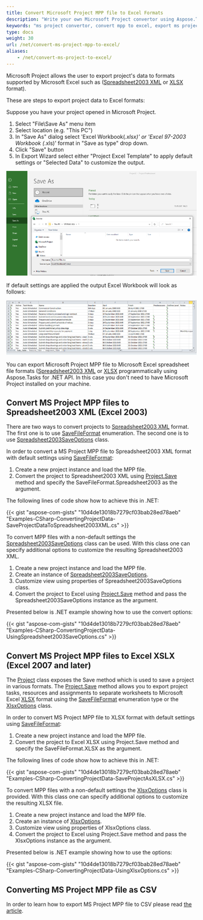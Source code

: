 ```yaml
---
title: Convert Microsoft Project MPP file to Excel Formats
description: "Write your own Microsoft Project convertor using Aspose.Tasks for .NET and convert MPP files to Microsoft Excel spreadsheet file formats."
keywords: "ms project convertor, convert mpp to excel, export ms project to excel, microsoft project export to excel, microsoft project excel converter, mpp2excel, mpp2xlsx, microsoft project mpp to excel converter"
type: docs
weight: 30
url: /net/convert-ms-project-mpp-to-excel/
aliases: 
    - /net/convert-ms-project-to-excel/
---
```


Microsoft Project allows the user to export project's data to formats supported by Microsoft Excel such as ([Spreadsheet2003 XML](https://en.wikipedia.org/wiki/SpreadsheetML) or [XLSX](https://docs.fileformat.com/spreadsheet/xlsx/) format).

These are steps to export project data to Excel formats:

Suppose you have your project opened in Microsoft Project.

1) Select "File\Save As" menu item
2) Select location (e.g. "This PC")
3) In "Save As" dialog select 'Excel Workbook(*.xlsx)' or 'Excel 97-2003 Workbook (*.xls)' format in "Save as type" drop down.
3) Click "Save" button
4) In Export Wizard select either "Project Excel Template" to apply default settings or "Selected Data" to customize the output.

![Example of "Save As" dialog](Screenshot_1.png)

If default settings are applied the output Excel Workbook will look as follows:

![Example of project exported to Excel Workbook](Screenshot_2.png)


You can export Microsoft Project MPP file to Microsoft Excel spreadsheet file formats ([Spreadsheet2003 XML](https://en.wikipedia.org/wiki/SpreadsheetML) or [XLSX](https://docs.fileformat.com/spreadsheet/xlsx/) programmatically using Aspose.Tasks for .NET API. In this case you don't need to have Microsoft Project installed on your machine. 

## **Convert MS Project MPP files to Spreadsheet2003 XML (Excel 2003)**
There are two ways to convert projects to [Spreadsheet2003 XML](https://en.wikipedia.org/wiki/SpreadsheetML) format. The first one is to use [SaveFileFormat](https://reference.aspose.com/tasks/net/aspose.tasks.saving/savefileformat) enumeration. The second one is to use [Spreadsheet2003SaveOptions](https://reference.aspose.com/tasks/net/aspose.tasks.saving/spreadsheet2003saveoptions) class.

In order to convert a MS Project MPP file to Spreadsheet2003 XML format with default settings using [SaveFileFormat](https://reference.aspose.com/tasks/net/aspose.tasks.saving/savefileformat):

1. Create a new project instance and load the MPP file.
2. Convert the project to Spreadsheet2003 XML using [Project.Save](https://reference.aspose.com/tasks/net/aspose.tasks.project/save/methods/1) method and specify the SaveFileFormat.Spreadsheet2003 as the argument.

The following lines of code show how to achieve this in .NET:

{{< gist "aspose-com-gists" "10d4de13018b7279cf03bab28ed78aeb" "Examples-CSharp-ConvertingProjectData-SaveProjectDataToSpreadsheet2003XML.cs" >}}

To convert MPP files with a non-default settings the [Spreadsheet2003SaveOptions](https://reference.aspose.com/tasks/net/aspose.tasks.saving/spreadsheet2003saveoptions) class can be used. With this class one can specify additional options to customize the resulting Spreadsheet2003 XML.

1. Create a new project instance and load the MPP file.
2. Create an instance of [Spreadsheet2003SaveOptions](https://reference.aspose.com/tasks/net/aspose.tasks.saving/spreadsheet2003saveoptions).
3. Customize view using properties of Spreadsheet2003SaveOptions class.
4. Convert the project to Excel using [Project.Save](https://reference.aspose.com/tasks/net/aspose.tasks.project/save/methods/2) method and pass the Spreadsheet2003SaveOptions instance as the argument.

Presented below is .NET example showing how to use the convert options:

{{< gist "aspose-com-gists" "10d4de13018b7279cf03bab28ed78aeb" "Examples-CSharp-ConvertingProjectData-UsingSpreadsheet2003SaveOptions.cs" >}}

## **Convert MS Project MPP files to Excel XSLX (Excel 2007 and later)**

The [Project](https://reference.aspose.com/tasks/net/aspose.tasks/project/) class exposes the Save method which is used to save a project in various formats. The [Project.Save](https://reference.aspose.com/tasks/net/aspose.tasks.project/save/methods/1) method allows you to export project tasks, resources and assignments to separate worksheets to Microsoft Excel [XLSX](https://docs.fileformat.com/spreadsheet/xlsx/) format using the [SaveFileFormat](https://reference.aspose.com/tasks/net/aspose.tasks.saving/savefileformat) enumeration type or the [XlsxOptions](https://reference.aspose.com/tasks/net/aspose.tasks.saving/xlsxoptions) class.

In order to convert MS Project MPP file to XLSX format with default settings using [SaveFileFormat](https://reference.aspose.com/tasks/net/aspose.tasks.saving/savefileformat):

1. Create a new project instance and load the MPP file.
2. Convert the project to Excel XLSX using Project.Save method and specify the SaveFileFormat.XLSX as the argument.

The following lines of code show how to achieve this in .NET:

{{< gist "aspose-com-gists" "10d4de13018b7279cf03bab28ed78aeb" "Examples-CSharp-ConvertingProjectData-SaveProjectAsXLSX.cs" >}}

To convert MPP files with a non-default settings the [XlsxOptions](https://reference.aspose.com/tasks/net/aspose.tasks.saving/xlsxoptions) class is provided. With this class one can specify additional options to customize the resulting XLSX file.

1. Create a new project instance and load the MPP file.
2. Create an instance of [XlsxOptions](https://reference.aspose.com/tasks/net/aspose.tasks.saving/xlsxoptions).
3. Customize view using properties of XlsxOptions class.
4. Convert the project to Excel using Project.Save method and pass the XlsxOptions instance as the argument.

Presented below is .NET example showing how to use the options:

{{< gist "aspose-com-gists" "10d4de13018b7279cf03bab28ed78aeb" "Examples-CSharp-ConvertingProjectData-UsingXlsxOptions.cs" >}}

## **Converting MS Project MPP file as CSV**
In order to learn how to export MS Project MPP file to CSV please read [the article](/tasks/net/convert-mpp-to-csv).
